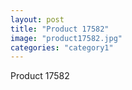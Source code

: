 ```yaml
---
layout: post
title: "Product 17582"
image: "product17582.jpg"
categories: "category1"
---
```

Product 17582
